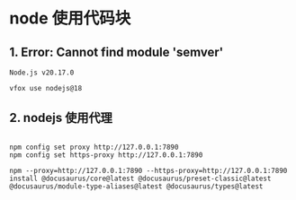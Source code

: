 # node 使用代码块

## 1. Error: Cannot find module 'semver'

```text
Node.js v20.17.0

```

```shell
vfox use nodejs@18
```

## 2. nodejs 使用代理

```shell

npm config set proxy http://127.0.0.1:7890
npm config set https-proxy http://127.0.0.1:7890

npm --proxy=http://127.0.0.1:7890 --https-proxy=http://127.0.0.1:7890 install @docusaurus/core@latest @docusaurus/preset-classic@latest @docusaurus/module-type-aliases@latest @docusaurus/types@latest
```